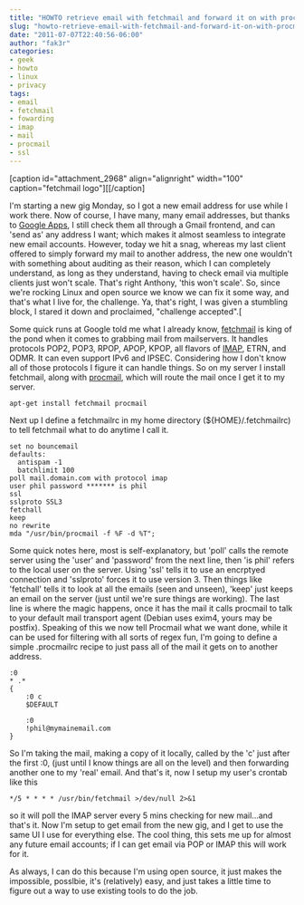 ```yaml
---
title: "HOWTO retrieve email with fetchmail and forward it on with procmail"
slug: "howto-retrieve-email-with-fetchmail-and-forward-it-on-with-procmail"
date: "2011-07-07T22:40:56-06:00"
author: "fak3r"
categories:
- geek
- howto
- linux
- privacy
tags:
- email
- fetchmail
- fowarding
- imap
- mail
- procmail
- ssl
---
```


[caption id="attachment_2968" align="alignright" width="100" caption="fetchmail logo"][[/caption]

I'm starting a new gig Monday, so I got a new email address for use while I work there. Now of course, I have many, many email addresses, but thanks to [Google Apps](http://www.google.com/apps/intl/en/index.html), I still check them all through a Gmail frontend, and can 'send as' any address I want; which makes it almost seamless to integrate new email accounts. However, today we hit a snag, whereas my last client offered to simply forward my mail to another address, the new one wouldn't with something about auditing as their reason, which I can completely understand, as long as they understand, having to check email via multiple clients just won't scale. That's right Anthony, 'this won't scale'. So, since we're rocking Linux and open source we know we can fix it some way, and that's what I live for, the challenge. Ya, that's right, I was given a stumbling block, I stared it down and proclaimed, "challenge accepted".<!-- more -->[  


Some quick runs at Google told me what I already know, [fetchmail](http://fetchmail.berlios.de/) is king of the pond when it comes to grabbing mail from mailservers. It handles protocols POP2, POP3, RPOP, APOP, KPOP, all flavors of [IMAP](http://www.imap.org/), ETRN, and ODMR. It can even support IPv6 and IPSEC. Considering how I don't know all of those protocols I figure it can handle things. So on my server I install fetchmail, along with [procmail](http://www.procmail.org/), which will route the mail once I get it to my server.


    
    apt-get install fetchmail procmail



Next up I define a fetchmailrc in my home directory (${HOME}/.fetchmailrc) to tell fetchmail what to do anytime I call it.


    
    set no bouncemail
    defaults:
      antispam -1 
      batchlimit 100
    poll mail.domain.com with protocol imap
    user phil password ******* is phil
    ssl
    sslproto SSL3
    fetchall
    keep
    no rewrite
    mda "/usr/bin/procmail -f %F -d %T";



Some quick notes here, most is self-explanatory, but 'poll' calls the remote server using the 'user' and 'password' from the next line, then 'is phil' refers to the local user on the server. Using 'ssl' tells it to use an encrptyed connection and 'sslproto' forces it to use version 3. Then things like 'fetchall' tells it to look at all the emails (seen and unseen), 'keep' just keeps an email on the server (just until we're sure things are working). The last line is where the magic happens, once it has the mail it calls procmail to talk to your default mail transport agent (Debian uses exim4, yours may be postfix). Speaking of this we now tell Procmail what we want done, while it can be used for filtering with all sorts of regex fun, I'm going to define a simple .procmailrc recipe to just pass all of the mail it gets on to another address.


    
    :0
    * .*
    {
    	:0 c
    	$DEFAULT
    
    	:0 
    	!phil@mymainemail.com
    }



So I'm taking the mail, making a copy of it locally, called by the 'c' just after the first :0, (just until I know things are all on the level) and then forwarding another one to my 'real' email. And that's it, now I setup my user's crontab like this


    
    */5 * * * * /usr/bin/fetchmail >/dev/null 2>&1



so it will poll the IMAP server every 5 mins checking for new mail...and that's it. Now I'm setup to get email from the new gig, and I get to use the same UI I use for everything else. The cool thing, this sets me up for almost any future email accounts; if I can get email via POP or IMAP this will work for it.

As always, I can do this because I'm using open source, it just makes the impossible, posslbie, it's (relatively) easy, and just takes a little time to figure out a way to use existing tools to do the job.


